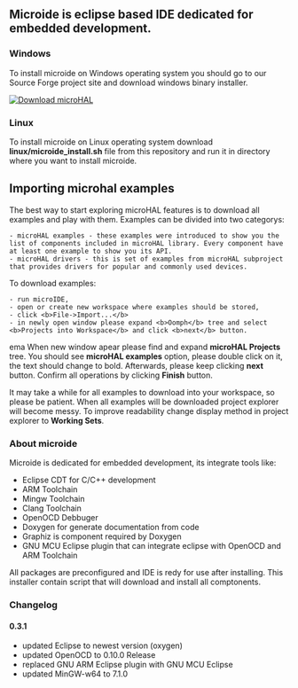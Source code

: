 ## Microide is eclipse based IDE dedicated for embedded development. 

### Windows
To install microide on Windows operating system you should go to our Source Forge project site and download windows binary installer.

[![Download microHAL](https://a.fsdn.com/con/app/sf-download-button)](https://sourceforge.net/projects/microhal/files/latest/download)
### Linux
To install microide on Linux operating system download <b>linux/microide_install.sh</b> file from this repository and run it in directory where you want to install microide.

## Importing microhal examples
The best way to start exploring microHAL features is to download all examples and play with them. Examples can be divided into two categorys:

    - microHAL examples - these examples were introduced to show you the list of components included in microHAL library. Every component have at least one example to show you its API.
    - microHAL drivers - this is set of examples from microHAL subproject that provides drivers for popular and commonly used devices.

To download examples:

    - run microIDE,
    - open or create new workspace where examples should be stored,
    - click <b>File->Import...</b>
    - in newly open window please expand <b>Oomph</b> tree and select <b>Projects into Workspace</b> and click <b>next</b> button.

[](images/eclipse_file_import_wizard_oomph.png)
ema
When new window apear please find and expand <b>microHAL Projects</b> tree. You should see <b>microHAL examples</b> option, please double click on it, the text should change to bold. Afterwards, please keep clicking <b>next</b> button. Confirm all operations by clicking <b>Finish</b> button.
[](images/eclipse_file_import_oomph_microHALProjects_examples.png)

It may take a while for all examples to download into your workspace, so please be patient. When all examples will be downloaded project explorer will become messy. To improve readability change display method in project explorer to <b>Working Sets</b>.

### About microide
Microide is dedicated for embedded development, its integrate tools like:
 - Eclipse CDT for C/C++ development
 - ARM Toolchain
 - Mingw Toolchain
 - Clang Toolchain
 - OpenOCD Debbuger
 - Doxygen for generate documentation from code
 - Graphiz is component required by Doxygen
 - GNU MCU Eclipse plugin that can integrate eclipse with OpenOCD and ARM Toolchain
 
All packages are preconfigured and IDE is redy for use after installing. This installer contain script that will download and install all comptonents.

### Changelog

#### 0.3.1
- updated Eclipse to newest version (oxygen)
- updated OpenOCD to 0.10.0 Release 
- replaced GNU ARM Eclipse plugin with GNU MCU Eclipse
- updated MinGW-w64 to 7.1.0
